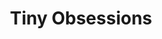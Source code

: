 ---
title: Tiny Obsessions
_hide_content: true
description_markdown: >-
  'Tiny Obsessions' series&nbsp; involves found objects and materials juxtaposed
  with smaller natural forms such as charred wooden blocks eroded by the
  sea.&nbsp; The more intimate scale of these works makes them feel more
  precious and ornamental. Incorporating intricate bead work and aspects of
  Indian miniature painting is a way connecting with my cultural heritage and
  deliberately slowing down the creative process in a world where things seem to
  be constantly&nbsp; in a state of flux.
permalink: /sculpture/Tiny-Obsessions/
archive: false
order_number: 4
_gallery_date: 2016-05-01 00:00:00
main_image_path: /assets/images/3184a-screen-copy-1.jpg
images:
  - image_path: /assets/images/6774-screen-copy.jpg
    image_title: Soul of the shell (front view)
    image_description: |-
      Mixed media sculpture
      Dimensions (cm): W14 H23 D12
  - image_path: /assets/images/6775-screen-copy.jpg
    image_title: Soul of the shell (side view)
    image_description:
  - image_path: /assets/images/6779-screen-copy.jpg
    image_title: Soul of the shell (back)
    image_description:
  - image_path: /assets/images/3178a-screen-copy.jpg
    image_title: Of course it was my idea! (front)
    image_description: >-
      Materials: Found objects including broken tennis ball found rubber, dried
      butternut squash seeds, 


      W8.5 H32 D8.5, 2020


      This work is about influencing people and iliciting change by 
      incorporating aspects of the everyday which are usually over looked. The
      butternut squash seeds have become elevated to the level of precious beads
      and the broken tennis ball come to resemble a tribal mask. The title of
      this work is a direct reference to the seeds used, connecting this with
      the idea that one can sow the seeds of an idea so that it can come to be
      owned by whoever one is trying to persuade at any given time.
  - image_path: /assets/images/3179a-screen-copy.jpg
    image_title: Of course it was my idea! (back)
    image_description:
  - image_path: /assets/images/3184a-screen-copy.jpg
    image_title: Of course it was my idea! (detail)
    image_description:
  - image_path: /assets/images/071-screen-copy.jpg
    image_title: Is the grass really greener over there? (front)
    image_description: |-
      Materials: Found wood, found objects, bead work, textiles
      Dimensions: W28 H23 D5 cms, 2019
  - image_path: /assets/images/075 screen copy.jpg
    image_title: Is the grass really green over there? (side)
    image_description:
  - image_path: /assets/images/068 screen copy.jpg
    image_title: Is the grass really greener over there? (back)
    image_description:
  - image_path: /assets/images/191 screen copy.jpg
    image_title: I Feel Free (front)
    image_description: |-
      Materials: Found objects, charred wood, mixed media, 
      Dimensions (cm): 20 x 19x 16, 2018
  - image_path: /assets/images/185 screen copy.jpg
    image_title: I Feel Free (side)
    image_description:
  - image_path: /assets/images/188 screen copy.jpg
    image_title: I Feel Free (back)
    image_description:
  - image_path: /assets/images/235 screen copy.jpg
    image_title: Don't Despair there is so much to live more (back)
    image_description: |-
      Materials: Found wood, found objects, mixed media
      Dimensions (cm): H41 x W19 x D18, 2018
  - image_path: /assets/images/236 screen copy.jpg
    image_title: Don't Despair...
    image_description:
  - image_path: /assets/images/237 screen copy 2.jpg
    image_title: Don't Despair there is so much to live for (back)
    image_description:
  - image_path: /assets/images/177 screen copy.jpg
    image_title: Chambers (front)
    image_description: |-
      Materials: Found toy, found wood, mixed media
      Dimensions (cm): H28x D24x W20,  2018
  - image_path: /assets/images/179 screen copy.jpg
    image_title: Chambers (side)
    image_description:
  - image_path: /assets/images/182 screen copy.jpg
    image_title: Chambers (back)
    image_description:
  - image_path: /assets/images/170 screen copy.jpg
    image_title: Hollow Victory (front)
    image_description: |-
      Materials: Found toy, found wood, mixed media
      Dimensions (cms): H35 X D15 X W15, 2018
  - image_path: /assets/images/174 screen copy.jpg
    image_title: Hollow Victory (side)
    image_description:
  - image_path: /assets/images/176 screen copy.jpg
    image_title: Hollow Victory (detail)
    image_description:
  - image_path: /assets/images/5757452d45548.jpg
    image_title: Sikim (side)
    image_description: |-
      Materials:Found wood, found toy, mixed media,
      Dimensions (cm): H22 D26 W20, 2016
  - image_path: /assets/images/57567bc338882.jpg
    image_title: Sikim (front)
    image_description:
  - image_path: /assets/images/57567bf32b9e2.jpg
    image_title: Sikim (back)
    image_description:
_options:
  image_path:
    width: 1200
    height: 1200
    resize_style: contain
    mime_type: image/jpeg
  main_image_path:
    width: 1200
    height: 800
    resize_style: contain
    mime_type: image/jpeg
_comments:
  title: Gallery title
  permalink: Be careful editing this
  main_image_path: Image used to represent your gallery
  images: Add and edit your gallery images here
  image_description: May only be used in the close up of an image
---